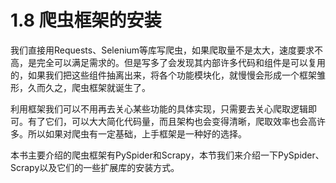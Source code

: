 # 1.8 爬虫框架的安装

我们直接用Requests、Selenium等库写爬虫，如果爬取量不是太大，速度要求不高，是完全可以满足需求的。但是写多了会发现其内部许多代码和组件是可以复用的，如果我们把这些组件抽离出来，将各个功能模块化，就慢慢会形成一个框架雏形，久而久之，爬虫框架就诞生了。

利用框架我们可以不用再去关心某些功能的具体实现，只需要去关心爬取逻辑即可。有了它们，可以大大简化代码量，而且架构也会变得清晰，爬取效率也会高许多。所以如果对爬虫有一定基础，上手框架是一种好的选择。

本书主要介绍的爬虫框架有PySpider和Scrapy，本节我们来介绍一下PySpider、Scrapy以及它们的一些扩展库的安装方式。